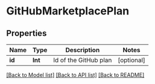 # GitHubMarketplacePlan

## Properties
Name | Type | Description | Notes
------------ | ------------- | ------------- | -------------
**id** | **Int** | Id of the GitHub plan | [optional] 

[[Back to Model list]](../README.md#documentation-for-models) [[Back to API list]](../README.md#documentation-for-api-endpoints) [[Back to README]](../README.md)


